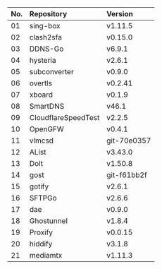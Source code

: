 | No. | Repository | Version |
| --- | :--------- | :------ |
| 01 | sing-box | v1.11.5 |
| 02 | clash2sfa | v0.15.0 |
| 03 | DDNS-Go | v6.9.1 |
| 04 | hysteria | v2.6.1 |
| 05 | subconverter | v0.9.0 |
| 06 | overtls | v0.2.41 |
| 07 | xboard | v0.1.9 |
| 08 | SmartDNS | v46.1 |
| 09 | CloudflareSpeedTest | v2.2.5 |
| 10 | OpenGFW | v0.4.1 |
| 11 | vlmcsd | git-70e0357 |
| 12 | AList | v3.43.0 |
| 13 | Dolt | v1.50.8 |
| 14 | gost | git-f61bb2f |
| 15 | gotify | v2.6.1 |
| 16 | SFTPGo | v2.6.6 |
| 17 | dae | v0.9.0 |
| 18 | Ghostunnel | v1.8.4 |
| 19 | Proxify | v0.0.15 |
| 20 | hiddify | v3.1.8 |
| 21 | mediamtx | v1.11.3 |
